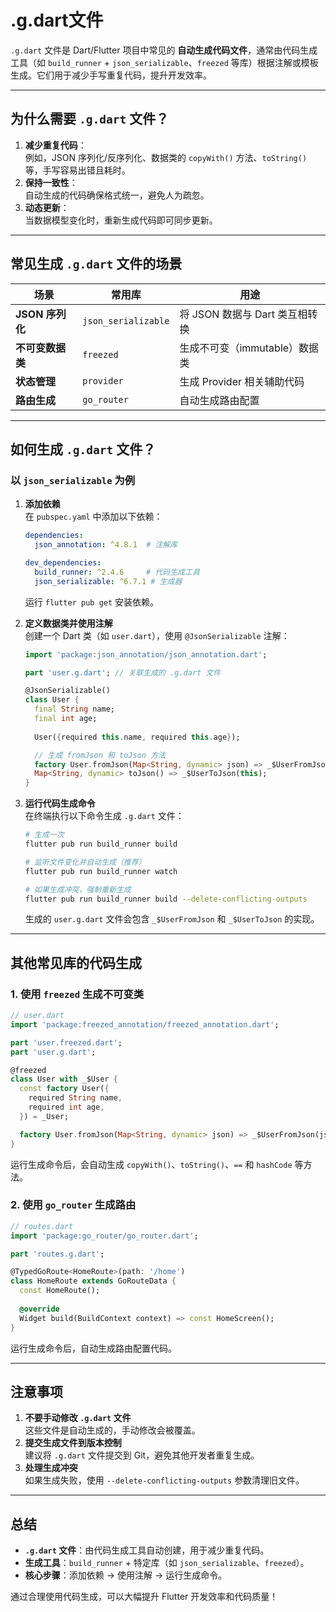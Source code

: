 # .g.dart文件

`.g.dart` 文件是 Dart/Flutter 项目中常见的 **自动生成代码文件**，通常由代码生成工具（如 `build_runner` + `json_serializable`、`freezed` 等库）根据注解或模板生成。它们用于减少手写重复代码，提升开发效率。

---

## **为什么需要 `.g.dart` 文件？**

1. **减少重复代码**：  
   例如，JSON 序列化/反序列化、数据类的 `copyWith()` 方法、`toString()` 等，手写容易出错且耗时。
2. **保持一致性**：  
   自动生成的代码确保格式统一，避免人为疏忽。
3. **动态更新**：  
   当数据模型变化时，重新生成代码即可同步更新。

---

## **常见生成 `.g.dart` 文件的场景**

| **场景**               | **常用库**          | **用途**                              |
|------------------------|--------------------|--------------------------------------|
| **JSON 序列化**        | `json_serializable` | 将 JSON 数据与 Dart 类互相转换         |
| **不可变数据类**       | `freezed`           | 生成不可变（immutable）数据类          |
| **状态管理**           | `provider`          | 生成 Provider 相关辅助代码             |
| **路由生成**           | `go_router`         | 自动生成路由配置                       |

---

## **如何生成 `.g.dart` 文件？**

### **以 `json_serializable` 为例**

1. **添加依赖**  
   在 `pubspec.yaml` 中添加以下依赖：

   ```yaml
   dependencies:
     json_annotation: ^4.8.1  # 注解库
   
   dev_dependencies:
     build_runner: ^2.4.6     # 代码生成工具
     json_serializable: ^6.7.1 # 生成器
   ```

   运行 `flutter pub get` 安装依赖。

2. **定义数据类并使用注解**  
   创建一个 Dart 类（如 `user.dart`），使用 `@JsonSerializable` 注解：

   ```dart
   import 'package:json_annotation/json_annotation.dart';
   
   part 'user.g.dart'; // 关联生成的 .g.dart 文件
   
   @JsonSerializable()
   class User {
     final String name;
     final int age;
     
     User({required this.name, required this.age});
   
     // 生成 fromJson 和 toJson 方法
     factory User.fromJson(Map<String, dynamic> json) => _$UserFromJson(json);
     Map<String, dynamic> toJson() => _$UserToJson(this);
   }
   ```

3. **运行代码生成命令**  
   在终端执行以下命令生成 `.g.dart` 文件：

   ```bash
   # 生成一次
   flutter pub run build_runner build
   
   # 监听文件变化并自动生成（推荐）
   flutter pub run build_runner watch
   
   # 如果生成冲突，强制重新生成
   flutter pub run build_runner build --delete-conflicting-outputs
   ```

   生成的 `user.g.dart` 文件会包含 `_$UserFromJson` 和 `_$UserToJson` 的实现。

---

## **其他常见库的代码生成**

### **1. 使用 `freezed` 生成不可变类**

```dart
// user.dart
import 'package:freezed_annotation/freezed_annotation.dart';

part 'user.freezed.dart';
part 'user.g.dart';

@freezed
class User with _$User {
  const factory User({
    required String name,
    required int age,
  }) = _User;

  factory User.fromJson(Map<String, dynamic> json) => _$UserFromJson(json);
}
```

运行生成命令后，会自动生成 `copyWith()`、`toString()`、`==` 和 `hashCode` 等方法。

### **2. 使用 `go_router` 生成路由**

```dart
// routes.dart
import 'package:go_router/go_router.dart';

part 'routes.g.dart';

@TypedGoRoute<HomeRoute>(path: '/home')
class HomeRoute extends GoRouteData {
  const HomeRoute();
  
  @override
  Widget build(BuildContext context) => const HomeScreen();
}
```

运行生成命令后，自动生成路由配置代码。

---

## **注意事项**

1. **不要手动修改 `.g.dart` 文件**  
   这些文件是自动生成的，手动修改会被覆盖。
2. **提交生成文件到版本控制**  
   建议将 `.g.dart` 文件提交到 Git，避免其他开发者重复生成。
3. **处理生成冲突**  
   如果生成失败，使用 `--delete-conflicting-outputs` 参数清理旧文件。

---

## **总结**

- **`.g.dart` 文件**：由代码生成工具自动创建，用于减少重复代码。
- **生成工具**：`build_runner` + 特定库（如 `json_serializable`、`freezed`）。
- **核心步骤**：添加依赖 → 使用注解 → 运行生成命令。

通过合理使用代码生成，可以大幅提升 Flutter 开发效率和代码质量！
